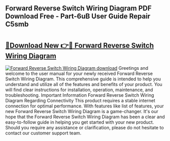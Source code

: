 ## Forward Reverse Switch Wiring Diagram PDF Download Free - Part-6uB User Guide Repair C5smb

# <h2><a href="http://dfriie.blite.top/?on=Forward+Reverse+Switch+Wiring+Diagram">🔗Download New 👉🔴 Forward Reverse Switch Wiring Diagram</a></h2>

[![Forward Reverse Switch Wiring Diagram download](https://i.imgur.com/lujVjoI.png)](http://dfriie.blite.top/?on=Forward+Reverse+Switch+Wiring+Diagram)
Greetings and welcome to the user manual for your newly received Forward Reverse Switch Wiring Diagram. This comprehensive guide is intended to help you understand and utilize all of the features and benefits of your product. You will find clear instructions for installation, operation, maintenance, and troubleshooting. Important Information Forward Reverse Switch Wiring Diagram Regarding Connectivity This product requires a stable internet connection for optimal performance. With features like list of features, your new Forward Reverse Switch Wiring Diagram is a game-changer. It's our hope that the Forward Reverse Switch Wiring Diagram has been a clear and easy-to-follow guide in helping you get started with your new product. Should you require any assistance or clarification, please do not hesitate to contact our customer support team.
